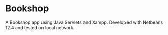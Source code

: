 # Bookshop

A Bookshop app using Java Servlets and Xampp. Developed with Netbeans 12.4 and tested on local network.
